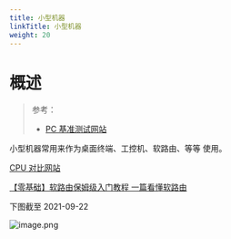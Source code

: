 ```yaml
---
title: 小型机器
linkTitle: 小型机器
weight: 20
---
```


# 概述

> 参考：
>
> - [PC 基准测试网站](https://www.passmark.com/)

小型机器常用来作为桌面终端、工控机、软路由、等等 使用。

[CPU 对比网站](https://www.cpubenchmark.net/)

[【零基础】软路由保姆级入门教程 一篇看懂软路由](https://post.smzdm.com/p/a5d3995l/)

下图截至 2021-09-22

![image.png](https://notes-learning.oss-cn-beijing.aliyuncs.com/computer/202309192049832.png)
